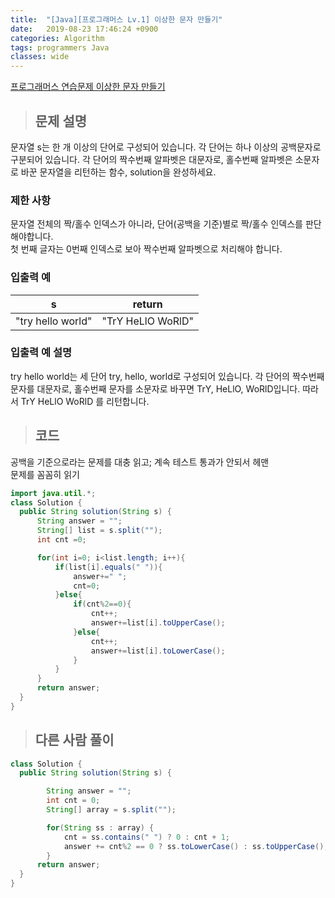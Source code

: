 ```yaml
---
title:  "[Java][프로그래머스 Lv.1] 이상한 문자 만들기"
date:   2019-08-23 17:46:24 +0900
categories: Algorithm
tags: programmers Java
classes: wide
---  
```


[프로그래머스 연습문제 이상한 문자 만들기](https://programmers.co.kr/learn/courses/30/lessons/12930)   

>## 문제 설명  

문자열 s는 한 개 이상의 단어로 구성되어 있습니다. 각 단어는 하나 이상의 공백문자로 구분되어 있습니다. 각 단어의 짝수번째 알파벳은 대문자로, 홀수번째 알파벳은 소문자로 바꾼 문자열을 리턴하는 함수, solution을 완성하세요.

### 제한 사항  

문자열 전체의 짝/홀수 인덱스가 아니라, 단어(공백을 기준)별로 짝/홀수 인덱스를 판단해야합니다.  
첫 번째 글자는 0번째 인덱스로 보아 짝수번째 알파벳으로 처리해야 합니다.  

### 입출력 예  

|         s         	|       return      	|
|:-----------------:	|:-----------------:	|
| "try hello world" 	| "TrY HeLlO WoRlD" 	|  

### 입출력 예 설명   

try hello world는 세 단어 try, hello, world로 구성되어 있습니다. 각 단어의 짝수번째 문자를 대문자로, 홀수번째 문자를 소문자로 바꾸면 TrY, HeLlO, WoRlD입니다. 따라서 TrY HeLlO WoRlD 를 리턴합니다.  

>## 코드  

공백을 기준으로라는 문제를 대충 읽고; 계속 테스트 통과가 안되서 헤맨  
문제를 꼼꼼히 읽기  

```java
import java.util.*;
class Solution {
  public String solution(String s) {
      String answer = "";
      String[] list = s.split("");
      int cnt =0;

      for(int i=0; i<list.length; i++){
          if(list[i].equals(" ")){
              answer+=" ";
              cnt=0;
          }else{
              if(cnt%2==0){
                  cnt++;
                  answer+=list[i].toUpperCase();
              }else{
                  cnt++;
                  answer+=list[i].toLowerCase();
              }
          }
      }
      return answer;
  }
}
```

>## 다른 사람 풀이

```java
class Solution {
  public String solution(String s) {

        String answer = "";
        int cnt = 0;
        String[] array = s.split("");

        for(String ss : array) {
            cnt = ss.contains(" ") ? 0 : cnt + 1;
            answer += cnt%2 == 0 ? ss.toLowerCase() : ss.toUpperCase();
        }
      return answer;
  }
}
 ​
```
